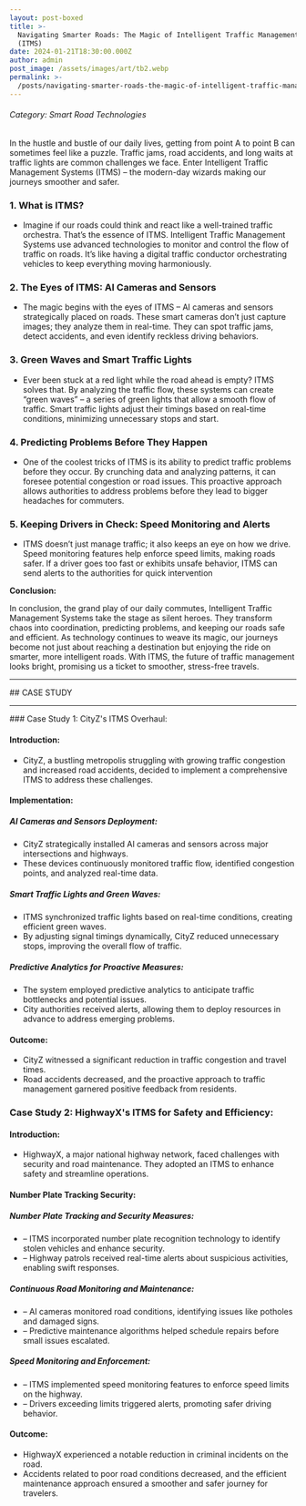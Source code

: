 ```yaml
---
layout: post-boxed
title: >-
  Navigating Smarter Roads: The Magic of Intelligent Traffic Management Systems
  (ITMS)
date: 2024-01-21T18:30:00.000Z
author: admin
post_image: /assets/images/art/tb2.webp
permalink: >-
  /posts/navigating-smarter-roads-the-magic-of-intelligent-traffic-management-systems-(itms)
---
```


###### Category: Smart Road Technologies

In the hustle and bustle of our daily lives, getting from point A to point B can sometimes feel like a puzzle. Traffic jams, road accidents, and long waits at traffic lights are common challenges we face. Enter Intelligent Traffic Management Systems (ITMS) – the modern-day wizards making our journeys smoother and safer.

### 1. What is ITMS?

* Imagine if our roads could think and react like a well-trained traffic orchestra. That’s the essence of ITMS. Intelligent Traffic Management Systems use advanced technologies to monitor and control the flow of traffic on roads. It’s like having a digital traffic conductor orchestrating vehicles to keep everything moving harmoniously.

### 2. The Eyes of ITMS: AI Cameras and Sensors

* The magic begins with the eyes of ITMS – AI cameras and sensors strategically placed on roads. These smart cameras don’t just capture images; they analyze them in real-time. They can spot traffic jams, detect accidents, and even identify reckless driving behaviors.

### 3. Green Waves and Smart Traffic Lights

* Ever been stuck at a red light while the road ahead is empty? ITMS solves that. By analyzing the traffic flow, these systems can create “green waves” – a series of green lights that allow a smooth flow of traffic. Smart traffic lights adjust their timings based on real-time conditions, minimizing unnecessary stops and start.

### 4. Predicting Problems Before They Happen

* One of the coolest tricks of ITMS is its ability to predict traffic problems before they occur. By crunching data and analyzing patterns, it can foresee potential congestion or road issues. This proactive approach allows authorities to address problems before they lead to bigger headaches for commuters.

### 5. Keeping Drivers in Check: Speed Monitoring and Alerts

* ITMS doesn’t just manage traffic; it also keeps an eye on how we drive. Speed monitoring features help enforce speed limits, making roads safer. If a driver goes too fast or exhibits unsafe behavior, ITMS can send alerts to the authorities for quick intervention

<b>Conclusion:</b>

<p>
In conclusion, the grand play of our daily commutes, Intelligent Traffic Management Systems take the stage as silent heroes. They transform chaos into coordination, predicting problems, and keeping our roads safe and efficient. As technology continues to weave its magic, our journeys become not just about reaching a destination but enjoying the ride on smarter, more intelligent roads. With ITMS, the future of traffic management looks bright, promising us a ticket to smoother, stress-free travels.
</p>
<hr>
## CASE STUDY
<hr>
### Case Study 1: CityZ's ITMS Overhaul:

#### Introduction:

* CityZ, a bustling metropolis struggling with growing traffic congestion and increased road accidents, decided to implement a comprehensive ITMS to address these challenges.

#### Implementation:

##### AI Cameras and Sensors Deployment:

* CityZ strategically installed AI cameras and sensors across major intersections and highways.
* These devices continuously monitored traffic flow, identified congestion points, and analyzed real-time data.

##### Smart Traffic Lights and Green Waves:

* ITMS synchronized traffic lights based on real-time conditions, creating efficient green waves.
* By adjusting signal timings dynamically, CityZ reduced unnecessary stops, improving the overall flow of traffic.

##### Predictive Analytics for Proactive Measures:

* The system employed predictive analytics to anticipate traffic bottlenecks and potential issues.
* City authorities received alerts, allowing them to deploy resources in advance to address emerging problems.

#### Outcome:

* CityZ witnessed a significant reduction in traffic congestion and travel times.
* Road accidents decreased, and the proactive approach to traffic management garnered positive feedback from residents.

### Case Study 2: HighwayX's ITMS for Safety and Efficiency:

#### Introduction:

* HighwayX, a major national highway network, faced challenges with security and road maintenance. They adopted an ITMS to enhance safety and streamline operations.

#### Number Plate Tracking Security:

##### Number Plate Tracking and Security Measures:

* – ITMS incorporated number plate recognition technology to identify stolen vehicles and enhance security.
* – Highway patrols received real-time alerts about suspicious activities, enabling swift responses.

##### Continuous Road Monitoring and Maintenance:

* – AI cameras monitored road conditions, identifying issues like potholes and damaged signs.
* – Predictive maintenance algorithms helped schedule repairs before small issues escalated.

##### Speed Monitoring and Enforcement:

* – ITMS implemented speed monitoring features to enforce speed limits on the highway.
* – Drivers exceeding limits triggered alerts, promoting safer driving behavior.

#### Outcome:

* HighwayX experienced a notable reduction in criminal incidents on the road.
* Accidents related to poor road conditions decreased, and the efficient maintenance approach ensured a smoother and safer journey for travelers.
